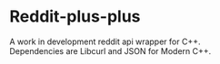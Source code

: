 # Reddit-plus-plus
A work in development reddit api wrapper for C++. <br />
Dependencies are Libcurl and JSON for Modern C++. <br />
